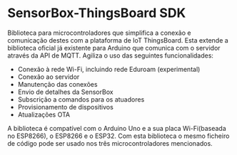 # SensorBox-ThingsBoard SDK

Biblioteca para microcontroladores que simplifica a conexão e comunicação destes com a plataforma de IoT ThingsBoard. Esta extende a biblioteca oficial já existente para Arduino que comunica com o servidor através da API de MQTT. Agiliza o uso das seguintes funcionalidades:

- Conexão à rede Wi-Fi, incluindo rede Eduroam (experimental)
- Conexão ao servidor
- Manutenção das conexões
- Envio de detalhes da SensorBox
- Subscrição a comandos para os atuadores
- Provisionamento de dispositivos
- Atualizações OTA

A biblioteca é compatível com o Arduino Uno e a sua placa Wi-Fi(baseada no ESP8266), o ESP8266 e o ESP32. Com esta biblioteca o mesmo ficheiro de código pode ser usado nos três microcontroladores mencionados.
 
